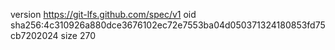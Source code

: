 version https://git-lfs.github.com/spec/v1
oid sha256:4c310926a880dce3676102ec72e7553ba04d050371324180853fd75cb7202024
size 270
